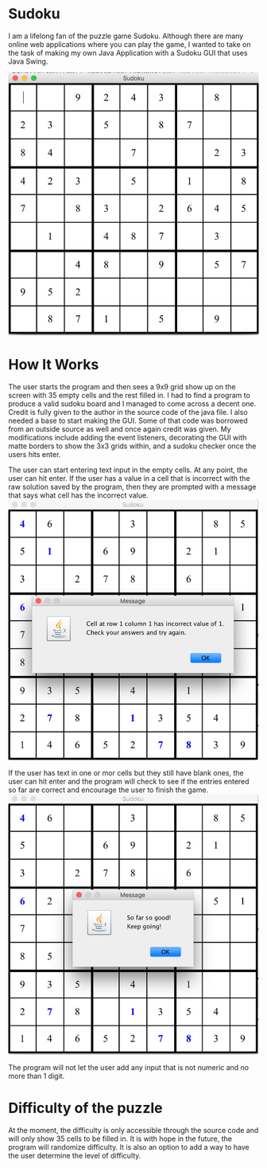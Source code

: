 # Sudoku

I am a lifelong fan of the puzzle game Sudoku. Although there are many online web applications where you can play the game,
I wanted to take on the task of making my own Java Application with a Sudoku GUI that uses Java Swing.

![Image description](https://github.com/thunderd568/Sudoku/blob/master/Screen%20Shot%202019-06-05%20at%204.19.04%20PM.jpg)

# How It Works

The user starts the program and then sees a 9x9 grid show up on the screen with 35 empty cells and the rest filled in.
I had to find a program to produce a valid sudoku board and I managed to come across a decent one. Credit is fully given 
to the author in the source code of the java file. I also needed a base to start making the GUI. Some of that code was
borrowed from an outside source as well and once again credit was given. My modifications include adding the event listeners,
decorating the GUI with matte borders to show the 3x3 grids within, and a sudoku checker once the users hits enter.

The user can start entering text input in the empty cells. At any point, the user can hit enter. If the user has a value in 
a cell that is incorrect with the raw solution saved by the program, then they are prompted with a message that says what
cell has the incorrect value. 
![Image description](https://github.com/thunderd568/Sudoku/blob/master/invalidEntry.jpg)

If the user has text in one or mor cells but they still have blank ones, the user can hit enter and the program will check
to see if the entries entered so far are correct and encourage the user to finish the game.
![Image description](https://github.com/thunderd568/Sudoku/blob/master/keepGoing.jpg)

The program will not let the user add any input that is not numeric and no more than 1 digit. 

# Difficulty of the puzzle

At the moment, the difficulty is only accessible through the source code and will only show 35 cells to be filled in. 
It is with hope in the future, the program will randomize difficulty. It is also an option to add a way to have the user
determine the level of difficulty. 
